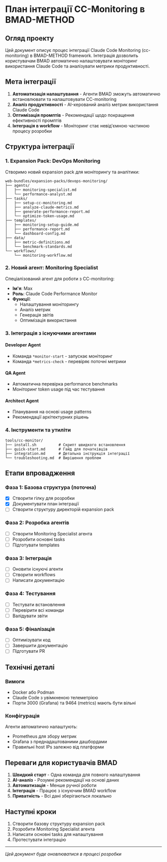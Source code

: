 # План інтеграції CC-Monitoring в BMAD-METHOD

## Огляд проекту

Цей документ описує процес інтеграції Claude Code Monitoring (cc-monitoring) в BMAD-METHOD framework. Інтеграція дозволить користувачам BMAD автоматично налаштовувати моніторинг використання Claude Code та аналізувати метрики продуктивності.

## Мета інтеграції

1. **Автоматизація налаштування** - Агенти BMAD зможуть автоматично встановлювати та налаштовувати CC-monitoring
2. **Аналіз продуктивності** - AI-керований аналіз метрик використання Claude Code
3. **Оптимізація промптів** - Рекомендації щодо покращення ефективності промптів
4. **Інтеграція в workflow** - Моніторинг стає невід'ємною частиною процесу розробки

## Структура інтеграції

### 1. Expansion Pack: DevOps Monitoring

Створимо новий expansion pack для моніторингу та аналітики:

```
web-bundles/expansion-packs/devops-monitoring/
├── agents/
│   ├── monitoring-specialist.md
│   └── performance-analyst.md
├── tasks/
│   ├── setup-cc-monitoring.md
│   ├── analyze-claude-metrics.md
│   ├── generate-performance-report.md
│   └── optimize-token-usage.md
├── templates/
│   ├── monitoring-setup-guide.md
│   ├── performance-report.md
│   └── dashboard-config.md
├── data/
│   ├── metric-definitions.md
│   └── benchmark-standards.md
└── workflows/
    └── monitoring-workflow.md
```

### 2. Новий агент: Monitoring Specialist

Спеціалізований агент для роботи з CC-monitoring:

- **Ім'я**: Max
- **Роль**: Claude Code Performance Monitor
- **Функції**:
  - Налаштування моніторингу
  - Аналіз метрик
  - Генерація звітів
  - Оптимізація використання

### 3. Інтеграція з існуючими агентами

#### Developer Agent
- Команда `*monitor-start` - запускає моніторинг
- Команда `*metrics-check` - перевіряє поточні метрики

#### QA Agent
- Автоматична перевірка performance benchmarks
- Моніторинг token usage під час тестування

#### Architect Agent
- Планування на основі usage patterns
- Рекомендації архітектурних рішень

### 4. Інструменти та утиліти

```
tools/cc-monitor/
├── install.sh          # Скрипт швидкого встановлення
├── quick-start.md      # Гайд для початківців
├── integration.md      # Детальна інструкція інтеграції
└── troubleshooting.md  # Вирішення проблем
```

## Етапи впровадження

### Фаза 1: Базова структура (поточна)
- [x] Створити гілку для розробки
- [x] Документувати план інтеграції
- [ ] Створити структуру директорій expansion pack

### Фаза 2: Розробка агентів
- [ ] Створити Monitoring Specialist агента
- [ ] Розробити основні tasks
- [ ] Підготувати templates

### Фаза 3: Інтеграція
- [ ] Оновити існуючі агенти
- [ ] Створити workflows
- [ ] Написати документацію

### Фаза 4: Тестування
- [ ] Тестувати встановлення
- [ ] Перевірити всі команди
- [ ] Валідувати звіти

### Фаза 5: Фіналізація
- [ ] Оптимізувати код
- [ ] Завершити документацію
- [ ] Підготувати PR

## Технічні деталі

### Вимоги
- Docker або Podman
- Claude Code з увімкненою телеметрією
- Порти 3000 (Grafana) та 9464 (metrics) мають бути вільні

### Конфігурація
Агенти автоматично налаштують:
- Prometheus для збору метрик
- Grafana з преднадаштованими дашбордами
- Правильні host IPs залежно від платформи

## Переваги для користувачів BMAD

1. **Швидкий старт** - Одна команда для повного налаштування
2. **AI-аналіз** - Розумні рекомендації на основі даних
3. **Автоматизація** - Менше ручної роботи
4. **Інтеграція** - Працює з існуючим BMAD workflow
5. **Приватність** - Всі дані зберігаються локально

## Наступні кроки

1. Створити базову структуру expansion pack
2. Розробити Monitoring Specialist агента
3. Написати основні tasks для налаштування
4. Протестувати інтеграцію

---

*Цей документ буде оновлюватися в процесі розробки*